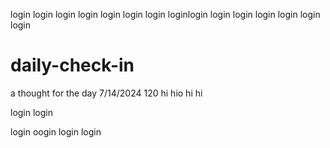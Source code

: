 
login
login
login 
login 
login
login 
login
loginlogin
login 
login
login 
login 
login 
login

# daily-check-in
a thought for the day
7/14/2024
120 
hi
hio
hi
hi

login 
login

login 
oogin 
login 
login
